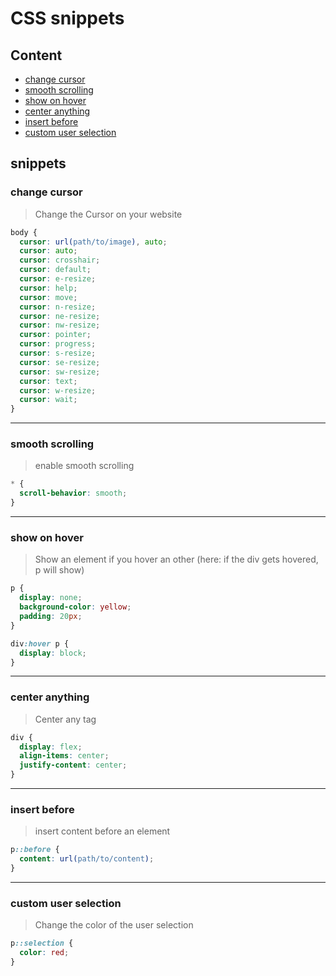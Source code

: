# CSS snippets

## Content

- [change cursor](change-cursor)
- [smooth scrolling](smooth-scrolling)
- [show on hover](show-on-hover)
- [center anything](center-anything)
- [insert before](insert-before)
- [custom user selection](custom-user-selection)

## snippets

### change cursor

> Change the Cursor on your website

```css
body {
  cursor: url(path/to/image), auto;
  cursor: auto;
  cursor: crosshair;
  cursor: default;
  cursor: e-resize;
  cursor: help;
  cursor: move;
  cursor: n-resize;
  cursor: ne-resize;
  cursor: nw-resize;
  cursor: pointer;
  cursor: progress;
  cursor: s-resize;
  cursor: se-resize;
  cursor: sw-resize;
  cursor: text;
  cursor: w-resize;
  cursor: wait;
}
```

---

### smooth scrolling

> enable smooth scrolling

```css
* {
  scroll-behavior: smooth;
}
```

---

### show on hover

> Show an element if you hover an other (here: if the div gets hovered, p will show)

```css
p {
  display: none;
  background-color: yellow;
  padding: 20px;
}

div:hover p {
  display: block;
}
```

---

### center anything

> Center any tag

```css
div {
  display: flex;
  align-items: center;
  justify-content: center;
}
```

---

### insert before

> insert content before an element

```css
p::before {
  content: url(path/to/content);
}
```

---

### custom user selection

> Change the color of the user selection

```css
p::selection {
  color: red;
}
```
